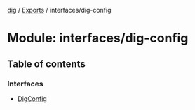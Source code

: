 [dig](../README.md) / [Exports](../modules.md) / interfaces/dig-config

# Module: interfaces/dig-config

## Table of contents

### Interfaces

- [DigConfig](../interfaces/interfaces/dig-config.digconfig.md)
